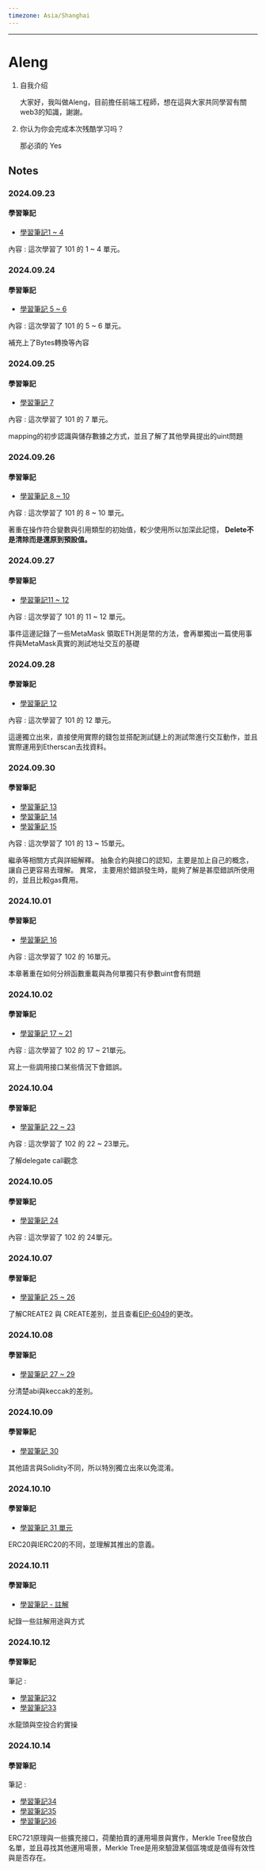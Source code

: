 ```yaml
---
timezone: Asia/Shanghai
---
```


---

# Aleng

1. 自我介绍

   大家好，我叫做Aleng，目前擔任前端工程師，想在這與大家共同學習有關web3的知識，謝謝。
2. 你认为你会完成本次残酷学习吗？

   那必須的 Yes
## Notes

<!-- Content_START -->
### 2024.09.23
#### 學習筆記
- [學習筆記1 ~ 4](https://hackmd.io/@82tWd8u0TI6fMRC9VG6JXw/SkZ-UWnpA)

內容 : 這次學習了 101 的 1 ~ 4 單元。

### 2024.09.24
#### 學習筆記
- [學習筆記 5 ~ 6](https://hackmd.io/@82tWd8u0TI6fMRC9VG6JXw/Byqhk3ppA)

內容 : 這次學習了 101 的 5 ~ 6 單元。

補充上了Bytes轉換等內容

### 2024.09.25
#### 學習筆記
- [學習筆記 7](https://hackmd.io/@82tWd8u0TI6fMRC9VG6JXw/SkUXPpJAR)

內容 : 這次學習了 101 的 7 單元。

mapping的初步認識與儲存數據之方式，並且了解了其他學員提出的uint問題

### 2024.09.26
#### 學習筆記
- [學習筆記 8 ~ 10](https://hackmd.io/@82tWd8u0TI6fMRC9VG6JXw/S18lOJZAA)

內容 : 這次學習了 101 的 8 ~ 10 單元。

著重在操作符合變數與引用類型的初始值，較少使用所以加深此記憶，
**Delete不是清除而是還原到預設值。**
### 2024.09.27
#### 學習筆記
- [學習筆記11 ~ 12](https://hackmd.io/@82tWd8u0TI6fMRC9VG6JXw/H1LOQ6GAC)

內容 : 這次學習了 101 的 11 ~ 12 單元。

事件這邊記錄了一些MetaMask 領取ETH測是幣的方法，會再單獨出一篇使用事件與MetaMask真實的測試地址交互的基礎
### 2024.09.28
#### 學習筆記
- [學習筆記 12](https://hackmd.io/@82tWd8u0TI6fMRC9VG6JXw/SJ-SHmE0C)

內容 : 這次學習了 101 的 12 單元。

這邊獨立出來，直接使用實際的錢包並搭配測試鏈上的測試幣進行交互動作，並且實際運用到Etherscan去找資料。
### 2024.09.30
#### 學習筆記
- [學習筆記 13](https://hackmd.io/@82tWd8u0TI6fMRC9VG6JXw/rJO4ah8C0)
- [學習筆記 14](https://hackmd.io/@82tWd8u0TI6fMRC9VG6JXw/B1-qo6LCA)
- [學習筆記 15](https://hackmd.io/@82tWd8u0TI6fMRC9VG6JXw/Hkn3Z0URA)

內容 : 這次學習了 101 的 13 ~ 15單元。

繼承等相關方式與詳細解釋。
抽象合約與接口的認知，主要是加上自己的概念，讓自己更容易去理解。
異常， 主要用於錯誤發生時，能夠了解是甚麼錯誤所使用的，並且比較gas費用。
### 2024.10.01
#### 學習筆記
- [學習筆記 16](https://hackmd.io/@82tWd8u0TI6fMRC9VG6JXw/ryWRJUOAA)

內容 : 這次學習了 102 的 16單元。

本章著重在如何分辨函數重載與為何單獨只有參數uint會有問題
### 2024.10.02
#### 學習筆記
- [學習筆記 17 ~ 21](https://hackmd.io/@82tWd8u0TI6fMRC9VG6JXw/Sk6VXUYRA)

內容 : 這次學習了 102 的 17 ~ 21單元。

寫上一些調用接口某些情況下會錯誤。
### 2024.10.04
#### 學習筆記
- [學習筆記 22 ~ 23](https://hackmd.io/@82tWd8u0TI6fMRC9VG6JXw/H18hkv2AR)

內容 : 這次學習了 102 的 22 ~ 23單元。

了解delegate call觀念
### 2024.10.05
#### 學習筆記
- [學習筆記 24](https://hackmd.io/@82tWd8u0TI6fMRC9VG6JXw/rJ5lKjpCA)

內容 : 這次學習了 102 的 24單元。
### 2024.10.07
#### 學習筆記
- [學習筆記 25 ~ 26](https://hackmd.io/@82tWd8u0TI6fMRC9VG6JXw/BkalMU-yyl)

了解CREATE2 與 CREATE差別，並且查看[EIP-6049](https://eips.ethereum.org/EIPS/eip-6049)的更改。
### 2024.10.08
#### 學習筆記
- [學習筆記 27 ~ 29](https://hackmd.io/@82tWd8u0TI6fMRC9VG6JXw/B1aUGw-1Jg)

分清楚abi與keccak的差別。
### 2024.10.09
#### 學習筆記
- [學習筆記 30](https://hackmd.io/@82tWd8u0TI6fMRC9VG6JXw/Hyzx2sz1ke)

其他語言與Solidity不同，所以特別獨立出來以免混淆。
### 2024.10.10
#### 學習筆記
- [學習筆記 31 單元](https://hackmd.io/@82tWd8u0TI6fMRC9VG6JXw/SJ5Lz17ykx)

ERC20與IERC20的不同，並理解其推出的意義。
### 2024.10.11
#### 學習筆記
- [學習筆記 - 註解](https://hackmd.io/@82tWd8u0TI6fMRC9VG6JXw/ByzBkTVkJl)

紀錄一些註解用途與方式
### 2024.10.12
#### 學習筆記
筆記 : 
- [學習筆記32](https://hackmd.io/@82tWd8u0TI6fMRC9VG6JXw/r1eJzhOSJyx)
- [學習筆記33](https://hackmd.io/@82tWd8u0TI6fMRC9VG6JXw/SJR3SFSyJx)

水龍頭與空投合約實操
### 2024.10.14
#### 學習筆記
筆記 : 
- [學習筆記34](https://hackmd.io/@82tWd8u0TI6fMRC9VG6JXw/H1IVUyD1Jg)
- [學習筆記35](https://hackmd.io/@82tWd8u0TI6fMRC9VG6JXw/rk5MIZO11l)
- [學習筆記36](https://hackmd.io/@82tWd8u0TI6fMRC9VG6JXw/BJd3E6u11g)

ERC721原理與一些擴充接口，荷蘭拍賣的運用場景與實作，Merkle Tree發放白名單，並且尋找其他運用場景，Merkle Tree是用來驗證某個區塊或是值得有效性與是否存在。
<!-- Content_END -->
